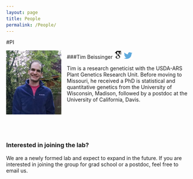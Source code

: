 ```yaml
---
layout: page
title: People
permalink: /People/
---
```



#PI

<div style="float: left; padding-right: 15px">
    <a href="http://beissingerlab.github.io/img/IronMan.jpg"><img src="/img/Tim.jpg" alt="Tim Beissinger" title="Picture" width="150" border="0" onClick="_gaq.push(['_trackEvent', 'IMGs', 'Image', 'Ironman']);"></a>
</div>

###Tim Beissinger <a href="http://scholar.google.com/citations?user=PHAEOXIAAAAJ&hl=en" target="_blank"><img src="/img/scholar.png" style="width: 23px;"></a> <a href="/docs/tbeissingerCV_publish.pdf" target="_blank"><i class="fa fa-file-text fa-md"></i></a> <a href="https://twitter.com/timbeissinger" target="_blank"><img src="/img/Twitter_logo_blue.png" style="width: 23px; border=10 px"></a>

Tim is a research geneticist with the USDA-ARS Plant Genetics Research Unit. Before moving to Missouri, he received a PhD is statistical and quantitative genetics from the University of Wisconsin, Madison, followed by a postdoc at the University of California, Davis.

<br><br><br><br>

### Interested in joining the lab?
We are a newly formed lab and expect to expand in the future. If you are interested in joining the group for grad school or a postdoc, feel free to email us.

<br/>
<br/>



